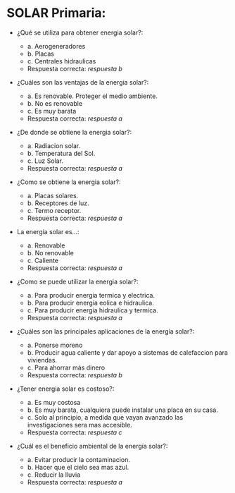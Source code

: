 # SOLAR Primaria:
- ¿Qué se utiliza para obtener energia solar?:
	- a. Aerogeneradores
	- b. Placas
	- c. Centrales hidraulicas
	- Respuesta correcta: *respuesta b*

- ¿Cuáles son las ventajas de la energia solar?:
	- a. Es renovable. Proteger el medio ambiente.
	- b. No es renovable
	- c. Es muy barata
	- Respuesta correcta: *respuesta a*

- ¿De donde se obtiene la energia solar?:
	- a. Radiacion solar.
	- b. Temperatura del Sol.
	- c. Luz Solar.
	- Respuesta correcta: *respuesta a*

- ¿Como se obtiene la energia solar?:
	- a. Placas solares.
	- b. Receptores de luz.
	- c. Termo receptor.
	- Respuesta correcta: *respuesta a*

- La energia solar es...:
	- a. Renovable
	- b. No renovable
	- c. Caliente
	- Respuesta correcta: *respuesta a*

- ¿Como se puede utilizar la energia solar?:
	- a. Para producir energia termica y electrica.
	- b. Para producir energia eolica e hidraulica.
	- c. Para producir energia hidraulica y termica.
	- Respuesta correcta: *respuesta a*

- ¿Cuáles son las principales aplicaciones de la energía solar?:
	- a. Ponerse moreno
	- b. Producir agua caliente y dar apoyo a sistemas de calefaccion para viviendas.
	- c. Para ahorrar más dinero
	- Respuesta correcta: *respuesta b*

- ¿Tener energia solar es costoso?:
	- a. Es muy costosa
	- b. Es muy barata, cualquiera puede instalar una placa en su casa.
	- c. Solo al principio, a medida que vayan avanzado las investigaciones sera mas accesible.
	- Respuesta correcta: *respuesta c*

- ¿Cuál es el beneficio ambiental de la energía solar?:
	- a. Evitar producir la contaminacion.
	- b. Hacer que el cielo sea mas azul.
	- c. Reducir la lluvia
	- Respuesta correcta: *respuesta a*
